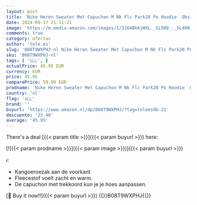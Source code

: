 ```yaml
---
layout: post
title: 'Nike Heren Sweater Met Capuchon M Nk Flc Park20 Po Hoodie  Obsidian-Wit-Wit  CW6894-451  M'
date: 2024-09-17 21:11:21
image: 'https://m.media-amazon.com/images/I/31O4Bk6jWXL._SL500_._SL400_.jpg'
comments: true
category: ofertas
author: 'tole.es'
slug: 'B08T9WXPHJ-nl Nike Heren Sweater Met Capuchon M Nk Flc Park20 Po Hoodie...'
sku: 'B08T9WXPHJ-nl'
tags: [ '🇳🇱', ]
actualPrice: 45.95 EUR
currency: EUR
price: 45.95
comparePrice: 59.99 EUR
prodname: 'Nike Heren Sweater Met Capuchon M Nk Flc Park20 Po Hoodie  Obsidian-Wit-Wit  CW6894-451  M'
country: 'nl'
flag: '🇳🇱'
brand: ''
buyurl: 'https://www.amazon.nl/dp/B08T9WXPHJ/?tag=tolees0b-21'
descuento: '23.40'
average: '45.95'
---
```


There's a deal [{{< param title >}}]({{< param buyurl >}})  here:

[![{{< param prodname >}}]({{< param image >}})]({{< param buyurl >}})

ℹ️:

- Kangoeroezak aan de voorkant
- Fleecestof voelt zacht en warm.
- De capuchon met trekkoord kun je je hoes aanpassen.

[🛒 Buy it now!!]({{< param buyurl >}})
{{<world>}}B08T9WXPHJ{{</world>}}
